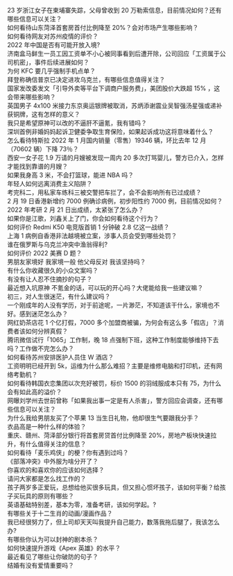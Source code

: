 23 岁浙江女子在柬埔寨失踪，父母曾收到 20 万勒索信息，目前情况如何？还有哪些信息可以关注？  
如何看待山东菏泽首套房首付比例降至 20%？会对市场产生哪些影响？  
如何看待网友对苏州疫情的评价？  
2022 年中国是否有可能开放入境?  
济南盒马鲜生一员工因工资单不小心被同事看到后遭开除，公司回应「工资属于公司机密」，事件后续进展如何？  
为何 KFC 要几乎强制手机点单？  
拜登称确信普京已决定进攻乌克兰，有哪些信息值得关注？  
国家发改委发文「引导外卖等平台下调商户服务费」，美团股价大跌超  15% ，这会带来哪些影响？  
英国男子 4x100 米接力东京奥运银牌被取消，苏炳添谢震业吴智强汤星强或递补获铜牌，这有怎样的意义？  
我只是希望原神可以改的不逼肝不逼氪，我有错吗？  
深圳首例非婚妈妈起诉卫健委争取生育保险，如果起诉成功这将意味着什么？  
怎么看待特斯拉 2022 年 1 月国内销量（零售）19346 辆，环比去年 12 月（70602 辆）下降 73％？  
西安一女子花 1.9 万请的月嫂被发现一周内 20 多次打骂婴儿，警方已介入，怎样才能找到靠谱的月嫂？  
如果我身高 3 米，不会打篮球，能进 NBA 吗？  
年轻人如何远离消费主义陷阱？  
考完科二，用私家车练科三被交警把车拦了，会不会影响所有已过成绩？  
2 月 19 日香港新增约 7000 例确诊病例，初步阳性约 7000 例，目前情况如何？  
2022 年考研 2 月 21 日出成绩，太紧张了怎么办？  
如果你是江歌，刘鑫关上了门，你会如何看待这个行为？  
如何评价 Redmi K50 电竞版首销 1 分钟破 2.8 亿这一战绩？  
上海 1 病例自香港非法越境被立案，涉事人员会受到哪些处罚？  
谁在俄罗斯与乌克兰冲突中渔翁得利?  
如何评价 2022 美赛 D 题？  
男朋友家境好 我家境一般 他父母反对 我该坚持吗？  
有什么你收藏很久的小众文案吗？  
有没有让人忍不住摘抄的句子？  
最近想入坑原神 不氪金的话，可以玩的开心吗？大佬能给我一些建议嘛？  
初三，对人生很迷茫，有什么建议吗？  
一个刚成年的人没有学历，对于前途呢，一片渺茫，不知道该干什么，家境也不好。感到迷茫怎么办？  
网红奶茶店花 1 个亿打假，7000 多个加盟商被骗，为何会有这么多「假店」？消费者该如何分辨真假？  
腾讯微信试行「1065」工作制，晚 18 点强制下班，这种工作制度能够维持下去吗？工作做不完怎么办？  
如何看待苏州安排医护人员住 W 酒店？  
工资明明已经开到 5k，运维为什么那么难招？主要是维修电脑和打印机，还有网络考勤机？  
如何看待韩国衣恋集团以次充好被罚，标价 1500 的羽绒服成本只有 75，为什么会有如此高的溢价？  
网曝刘学州去世前曾称「如果我出事一定是有人杀害」，警方回应会调查，还有哪些信息可以关注？  
为什么我给男朋友买了个苹果 13 当生日礼物，他却很生气要跟我分手？  
衣品高是一种什么样的体验？  
重庆、赣州、菏泽部分银行将首套房贷首付比例降至 20%，房地产板块快速拉升，有什么值得关注的信息？  
如何看待「麦乐鸡侠」的梗？你有遇到过吗？  
《部落冲突》中外服为啥分开了？  
你喜欢的和喜欢你的应该如何选择？  
请问大家都是怎么找工作的？  
孩子两岁多正爱玩，总想给他买很多玩具，但又担心惯坏孩子，该如何平衡？给孩子买玩具的原则有哪些？  
英语基础特别差，基本为零，准备考研，该如何学起。?  
有哪些关于十二生肖的动画/漫画作品？  
我已经很努力了，但上司却天天叫我提升自己能力，数落我拖后腿了，我该怎么办?  
有哪些你认为可以封神的剧本杀？  
如何快速提升游戏《Apex 英雄》的水平？  
最近看见了哪些让你破防的句子？  
结婚有没有爱情重要吗？  
